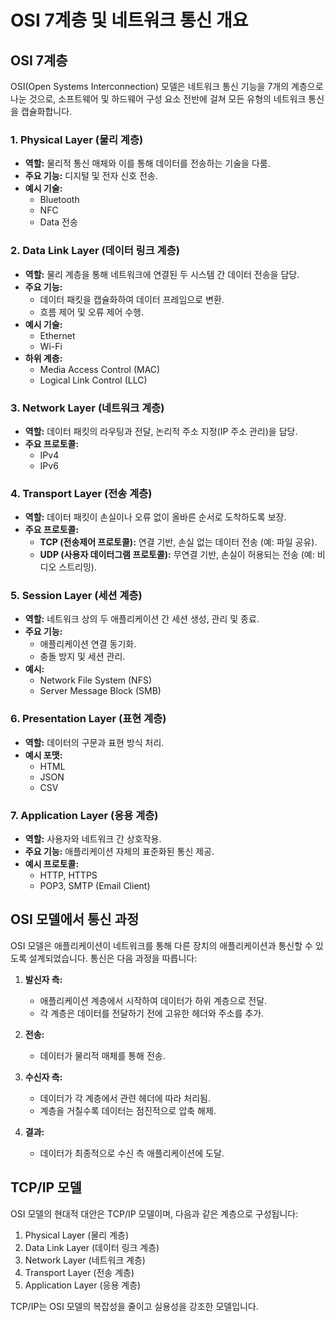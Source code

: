# OSI 7계층 및 네트워크 통신 개요

## OSI 7계층

OSI(Open Systems Interconnection) 모델은 네트워크 통신 기능을 7개의 계층으로 나눈 것으로, 소프트웨어 및 하드웨어 구성 요소 전반에 걸쳐 모든 유형의 네트워크 통신을 캡슐화합니다.

### 1. Physical Layer (물리 계층)

- **역할:** 물리적 통신 매체와 이를 통해 데이터를 전송하는 기술을 다룸.
- **주요 기능:** 디지털 및 전자 신호 전송.
- **예시 기술:**
  - Bluetooth
  - NFC
  - Data 전송

### 2. Data Link Layer (데이터 링크 계층)

- **역할:** 물리 계층을 통해 네트워크에 연결된 두 시스템 간 데이터 전송을 담당.
- **주요 기능:**
  - 데이터 패킷을 캡슐화하여 데이터 프레임으로 변환.
  - 흐름 제어 및 오류 제어 수행.
- **예시 기술:**
  - Ethernet
  - Wi-Fi
- **하위 계층:**
  - Media Access Control (MAC)
  - Logical Link Control (LLC)

### 3. Network Layer (네트워크 계층)

- **역할:** 데이터 패킷의 라우팅과 전달, 논리적 주소 지정(IP 주소 관리)을 담당.
- **주요 프로토콜:**
  - IPv4
  - IPv6

### 4. Transport Layer (전송 계층)

- **역할:** 데이터 패킷이 손실이나 오류 없이 올바른 순서로 도착하도록 보장.
- **주요 프로토콜:**
  - **TCP (전송제어 프로토콜):** 연결 기반, 손실 없는 데이터 전송 (예: 파일 공유).
  - **UDP (사용자 데이터그램 프로토콜):** 무연결 기반, 손실이 허용되는 전송 (예: 비디오 스트리밍).

### 5. Session Layer (세션 계층)

- **역할:** 네트워크 상의 두 애플리케이션 간 세션 생성, 관리 및 종료.
- **주요 기능:**
  - 애플리케이션 연결 동기화.
  - 충돌 방지 및 세션 관리.
- **예시:**
  - Network File System (NFS)
  - Server Message Block (SMB)

### 6. Presentation Layer (표현 계층)

- **역할:** 데이터의 구문과 표현 방식 처리.
- **예시 포맷:**
  - HTML
  - JSON
  - CSV

### 7. Application Layer (응용 계층)

- **역할:** 사용자와 네트워크 간 상호작용.
- **주요 기능:** 애플리케이션 자체의 표준화된 통신 제공.
- **예시 프로토콜:**
  - HTTP, HTTPS
  - POP3, SMTP (Email Client)

## OSI 모델에서 통신 과정

OSI 모델은 애플리케이션이 네트워크를 통해 다른 장치의 애플리케이션과 통신할 수 있도록 설계되었습니다. 통신은 다음 과정을 따릅니다:

1. **발신자 측:**

   - 애플리케이션 계층에서 시작하여 데이터가 하위 계층으로 전달.
   - 각 계층은 데이터를 전달하기 전에 고유한 헤더와 주소를 추가.

2. **전송:**

   - 데이터가 물리적 매체를 통해 전송.

3. **수신자 측:**

   - 데이터가 각 계층에서 관련 헤더에 따라 처리됨.
   - 계층을 거칠수록 데이터는 점진적으로 압축 해제.

4. **결과:**
   - 데이터가 최종적으로 수신 측 애플리케이션에 도달.

## TCP/IP 모델

OSI 모델의 현대적 대안은 TCP/IP 모델이며, 다음과 같은 계층으로 구성됩니다:

1. Physical Layer (물리 계층)
2. Data Link Layer (데이터 링크 계층)
3. Network Layer (네트워크 계층)
4. Transport Layer (전송 계층)
5. Application Layer (응용 계층)

TCP/IP는 OSI 모델의 복잡성을 줄이고 실용성을 강조한 모델입니다.
